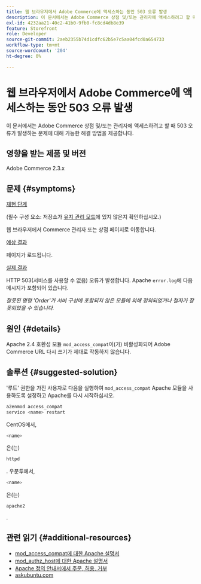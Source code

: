 ```yaml
---
title: 웹 브라우저에서 Adobe Commerce에 액세스하는 동안 503 오류 발생
description: 이 문서에서는 Adobe Commerce 상점 및/또는 관리자에 액세스하려고 할 때 503 오류가 발생하는 문제에 대해 가능한 해결 방법을 제공합니다.
exl-id: 4232aa21-40c2-41b0-9fb0-fc8cd4db8e39
feature: Storefront
role: Developer
source-git-commit: 2aeb2355b74d1cdfc62b5e7c5aa04fcd0a654733
workflow-type: tm+mt
source-wordcount: '204'
ht-degree: 0%

---
```


# 웹 브라우저에서 Adobe Commerce에 액세스하는 동안 503 오류 발생

이 문서에서는 Adobe Commerce 상점 및/또는 관리자에 액세스하려고 할 때 503 오류가 발생하는 문제에 대해 가능한 해결 방법을 제공합니다.

## 영향을 받는 제품 및 버전

Adobe Commerce 2.3.x

## 문제 {#symptoms}

<u>재현 단계</u>

(필수 구성 요소: 저장소가 [유지 관리 모드](https://experienceleague.adobe.com/en/docs/commerce-operations/configuration-guide/cli/set-mode#config-mode-show)에 있지 않은지 확인하십시오.)

웹 브라우저에서 Commerce 관리자 또는 상점 페이지로 이동합니다.

<u>예상 결과</u>

페이지가 로드됩니다.

<u>실제 결과</u>

HTTP 503(서비스를 사용할 수 없음) 오류가 발생합니다. Apache `error.log`에 다음 메시지가 포함되어 있습니다.

*잘못된 명령 &#39;Order&#39;가 서버 구성에 포함되지 않은 모듈에 의해 정의되었거나 철자가 잘못되었을 수 있습니다.*

## 원인 {#details}

Apache 2.4 호환성 모듈 `mod_access_compat`이(가) 비활성화되어 Adobe Commerce URL 다시 쓰기가 제대로 작동하지 않습니다.

## 솔루션 {#suggested-solution}

&#39;루트&#39; 권한을 가진 사용자로 다음을 실행하여 `mod_access_compat` Apache 모듈을 사용하도록 설정하고 Apache를 다시 시작하십시오.

```bash
a2enmod access_compat
service <name> restart
```

CentOS에서,

```bash
<name>
```

은(는)

```bash
httpd
```

. 우분투에서,

```bash
<name>
```

은(는)

```bash
apache2
```

.

## 관련 읽기 {#additional-resources}

* [mod\_access\_compat에 대한 Apache 설명서](https://httpd.apache.org/docs/current/mod/mod_access_compat.html)
* [mod\_authz\_host에 대한 Apache 설명서](https://httpd.apache.org/docs/current/mod/mod_authz_host.html)
* [Apache 정의 안내서에서 주문, 허용, 거부](https://docstore.mik.ua/orelly/linux/apache/ch05_06.htm)
* [askubuntu.com](https://askubuntu.com/questions/335228/changes-in-apache-config-between-12-04-2-and-12-04-3-lts)
